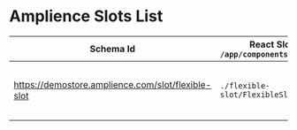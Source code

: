 # Amplience Slots List

| Schema Id                                          | React Slot in `/app/components/amplience` | Description                                              |
| -------------------------------------------------- | ----------------------------------------- | -------------------------------------------------------- |
| https://demostore.amplience.com/slot/flexible-slot | `./flexible-slot/FlexibleSlot`            | A slot that can contain any Amplience components |
